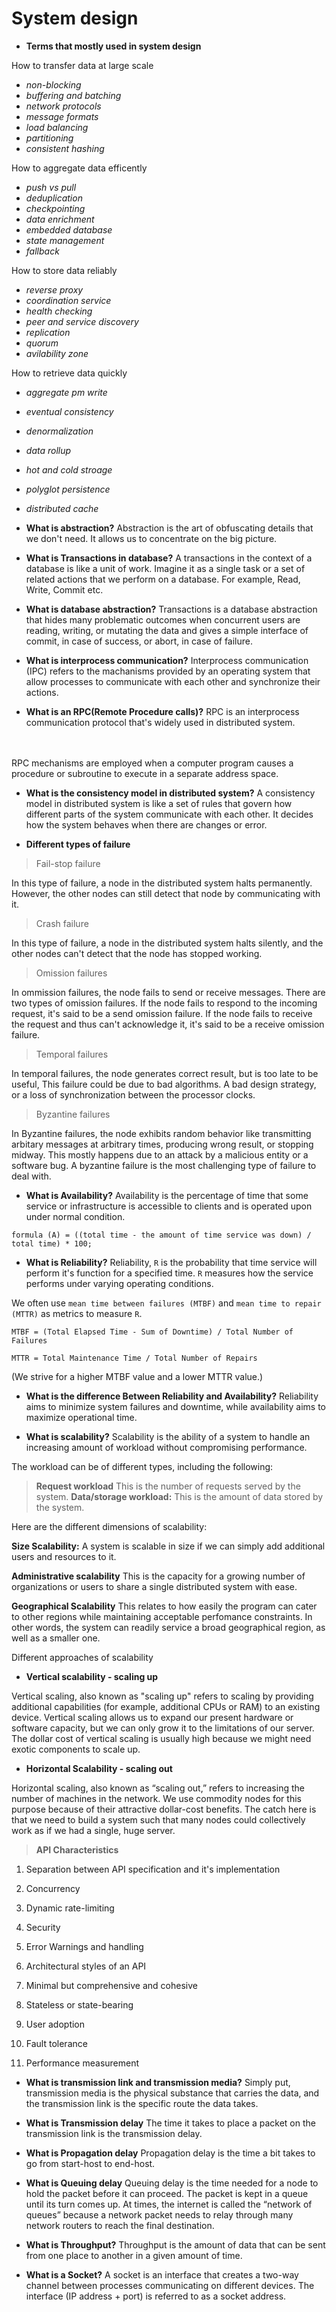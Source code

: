 # **System design**

* **Terms that mostly used in system design**

How to transfer data at large scale

* *non-blocking*
* *buffering and batching*
* *network protocols*
* *message formats*
* *load balancing*
* *partitioning*
* *consistent hashing*

How to aggregate data efficently

* *push vs pull*
* *deduplication*
* *checkpointing*
* *data enrichment*
* *embedded database*
* *state management*
* *fallback*

How to store data reliably

* *reverse proxy*
* *coordination service*
* *health checking*
* *peer and service discovery*
* *replication*
* *quorum*
* *avilability zone*

How to retrieve data quickly

* *aggregate pm write*
* *eventual consistency*
* *denormalization*
* *data rollup*
* *hot and cold stroage*
* *polyglot persistence*
* *distributed cache*

* **What is abstraction?**
Abstraction is the art of obfuscating details that we don't need. It allows us to concentrate on the big picture.

* **What is Transactions in database?**
A transactions in the context of a database is like a unit of work. Imagine it as a single task or a set of related actions that we perform on a database. For example, Read, Write, Commit etc.

* **What is database abstraction?**
Transactions is a database abstraction that hides many problematic outcomes when concurrent users are reading, writing, or mutating the data and gives a simple interface of commit, in case of success, or abort, in case of failure.

* **What is interprocess communication?**
Interprocess communication (IPC) refers to the machanisms provided by an operating system that allow processes to communicate with each other and synchronize their actions.

* **What is an RPC(Remote Procedure calls)?**
RPC is an interprocess communication protocol that's widely used in distributed system.
<br />

<br />
RPC mechanisms are employed when a computer program causes a procedure or subroutine to execute in a separate address space.

* **What is the consistency model in distributed system?**
A consistency model in distributed system is like a set of rules that govern how different parts of the system communicate with each other. It decides how the system behaves when there are changes or error.

* **Different types of failure**

> Fail-stop failure

In this type of failure, a node in the distributed system halts permanently. However, the other nodes can still detect that node by communicating with it.

> Crash failure

In this type of failure, a node in the distributed system halts silently, and the other nodes can't detect that the node has stopped working.

> Omission failures

In ommission failures, the node fails to send or receive messages. There are two types of omission failures. If the node fails to respond to the incoming request, it's said to be a send omission failure. If the node fails to receive the request and thus can't acknowledge it, it's said to be a receive omission failure.

> Temporal failures

In temporal failures, the node generates correct result, but is too late to be useful, This failure could be due to bad algorithms. A bad design strategy, or a loss of synchronization between the processor clocks.

> Byzantine failures

In Byzantine failures, the node exhibits random behavior like transmitting arbitary messages at arbitrary times, producing wrong result, or stopping midway. This mostly happens due to an attack by a malicious entity or a software bug. A byzantine failure is the most challenging type of failure to deal with.

* **What is Availability?** Availability is the percentage of time that some service or infrastructure is accessible to clients and is operated upon under normal condition.

```(text)
formula (A) = ((total time - the amount of time service was down) / total time) * 100;
```

* **What is Reliability?** Reliability, ```R``` is the probability that time service will perform it's function for a specified time. ```R``` measures how the service performs under varying operating conditions.

We often use `mean time between failures (MTBF)` and `mean time to repair (MTTR)` as metrics to measure ```R```.

```(text)
MTBF = (Total Elapsed Time - Sum of Downtime) / Total Number of Failures

MTTR = Total Maintenance Time / Total Number of Repairs
```

(We strive for a higher MTBF value and a lower MTTR value.)

* **What is the difference Between Reliability and Availability?** Reliability aims to minimize system failures and downtime, while availability aims to maximize operational time.

* **What is scalability?** Scalability is the ability of a system to handle an increasing amount of workload without compromising performance.

The workload can be of different types, including the following:

> **Request workload** This is the number of requests served by the system.
> **Data/storage workload:** This is the amount of data stored by the system.

Here are the different dimensions of scalability:

**Size Scalability:** A system is scalable in size if we can simply add additional users and resources to it.

**Administrative scalability** This is the capacity for a growing number of organizations or users to share a single distributed system with ease.

**Geographical Scalability** This relates to how easily the program can cater to other regions while maintaining acceptable perfomance constraints. In other words, the system can readily service a broad geographical region, as well as a smaller one.

Different approaches of scalability

* **Vertical scalability - scaling up**

Vertical scaling, also known as "scaling up" refers to scaling by providing additional capabilities (for example, additional CPUs or RAM) to an existing device. Vertical scaling allows us to expand our present hardware or software capacity, but we can only grow it to the limitations of our server. The dollar cost of vertical scaling is usually high because we might need exotic components to scale up.

* **Horizontal Scalability - scaling out**

Horizontal scaling, also known as “scaling out,” refers to increasing the number of machines in the network. We use commodity nodes for this purpose because of their attractive dollar-cost benefits. The catch here is that we need to build a system such that many nodes could collectively work as if we had a single, huge server.

> **API Characteristics**

1. Separation between API specification and it's implementation

2. Concurrency

3. Dynamic rate-limiting

4. Security

5. Error Warnings and handling

6. Architectural styles of an API

7. Minimal but comprehensive and cohesive

8. Stateless or state-bearing

9. User adoption

10. Fault tolerance

11. Performance measurement

* **What is transmission link and transmission media?** Simply put, transmission media is the physical substance that carries the data, and the transmission link is the specific route the data takes.

* **What is Transmission delay** The time it takes to place a packet on the transmission link is the transmission delay.

* **What is Propagation delay** Propagation delay is the time a bit takes to go from start-host to end-host.

* **What is Queuing delay** Queuing delay is the time needed for a node to hold the packet before it can proceed. The packet is kept in a queue until its turn comes up. At times, the internet is called the “network of queues” because a network packet needs to relay through many network routers to reach the final destination.

* **What is Throughput?** Throughput is the amount of data that can be sent from one place to another in a given amount of time.

* **What is a Socket?** A socket is an interface that creates a two-way channel between processes communicating on different devices. The interface (IP address + port) is referred to as a socket address.
